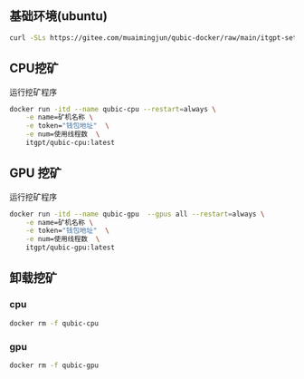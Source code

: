 



## 基础环境(ubuntu)



```bash 
curl -SLs https://gitee.com/muaimingjun/qubic-docker/raw/main/itgpt-setup.sh | bash
```



## CPU挖矿

运行挖矿程序

```bash
docker run -itd --name qubic-cpu --restart=always \
	-e name=矿机名称 \
	-e token="钱包地址"  \
	-e num=使用线程数  \
	itgpt/qubic-cpu:latest
```

## GPU 挖矿

运行挖矿程序

```bash 
docker run -itd --name qubic-gpu  --gpus all --restart=always \
	-e name=矿机名称 \
	-e token="钱包地址"  \
	-e num=使用线程数  \
	itgpt/qubic-gpu:latest
```

## 卸载挖矿

###  cpu

```bash
docker rm -f qubic-cpu
```



### gpu

```bash
docker rm -f qubic-gpu
```







